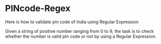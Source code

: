 # PINcode-Regex

Here is how to validate pin code of India using Regular Expression

Given a string of positive number ranging from 0 to 9, the task is to check whether the number is valid pin code or not by using a Regular Expression.
